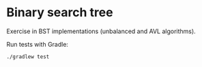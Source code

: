 # Binary search tree

Exercise in BST implementations (unbalanced and AVL algorithms).

Run tests with Gradle:
```shell script
./gradlew test
``` 